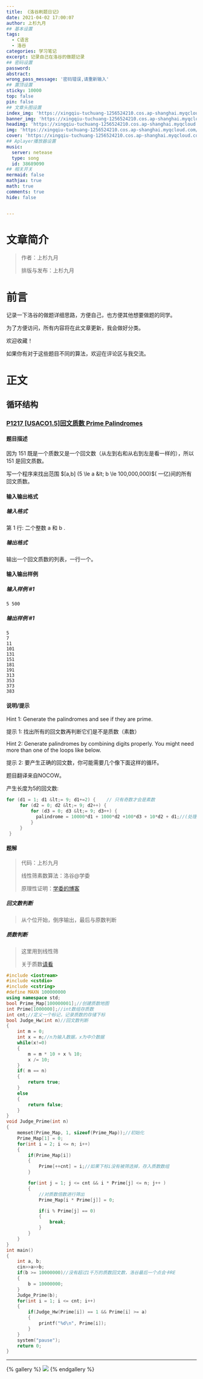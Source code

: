 ```yaml
---
title: 《洛谷刷题日记》
date: 2021-04-02 17:00:07
author: 上杉九月
## 基本设置
tags:
  - C语言
  - 洛谷
categories: 学习笔记
excerpt: 记录自己在洛谷的做题记录
## 密码设置
password:
abstract:
wrong_pass_message: '密码错误,请重新输入'
## 置顶设置
sticky: 10000
top: false
pin: false
## 文章头图设置
index_img: 'https://xingqiu-tuchuang-1256524210.cos.ap-shanghai.myqcloud.com/5199/Luogu/IndexImg.jpg'
banner_img: 'https://xingqiu-tuchuang-1256524210.cos.ap-shanghai.myqcloud.com/5199/Luogu/IndexImg.jpg'
headimg: 'https://xingqiu-tuchuang-1256524210.cos.ap-shanghai.myqcloud.com/5199/Luogu/IndexImg.jpg'
img: 'https://xingqiu-tuchuang-1256524210.cos.ap-shanghai.myqcloud.com/5199/Luogu/IndexImg.jpg'
cover: 'https://xingqiu-tuchuang-1256524210.cos.ap-shanghai.myqcloud.com/5199/Luogu/IndexImg.jpg'
## Aplayer播放器设置
music:
  server: netease
  type: song
  id: 38689090
## 相关开关
mermaid: false
mathjax: true
math: true
comments: true
hide: false


---
```


# 文章简介

> 作者：上杉九月
>
> 排版与发布：上杉九月

# 前言

记录一下洛谷的做题详细思路，方便自己，也方便其他想要做题的同学。

为了方便访问，所有内容将在此文章更新，我会做好分类。

欢迎收藏！

如果你有对于这些题目不同的算法，欢迎在评论区与我交流。

# 正文

## 循环结构

### [P1217 [USACO1.5]回文质数 Prime Palindromes](https://www.luogu.com.cn/problem/P1217)

#### 题目描述

因为 151 既是一个质数又是一个回文数（从左到右和从右到左是看一样的），所以 151 是回文质数。

写一个程序来找出范围 $[a,b] (5 \le a &lt; b \le 100,000,000)$( 一亿)间的所有回文质数。

#### 输入输出格式

##### 输入格式

第 1 行: 二个整数 a 和 b .

##### 输出格式

输出一个回文质数的列表，一行一个。

#### 输入输出样例

##### 输入样例 #1

```
5 500
```

##### 输出样例 #1

```
5
7
11
101
131
151
181
191
313
353
373
383
```

#### 说明/提示

Hint 1: Generate the palindromes and see if they are prime.

提示 1: 找出所有的回文数再判断它们是不是质数（素数）

Hint 2: Generate palindromes by combining digits properly. You might need more than one of the loops like below.

提示 2: 要产生正确的回文数，你可能需要几个像下面这样的循环。

题目翻译来自NOCOW。

产生长度为5的回文数:

```cpp
for (d1 = 1; d1 &lt;= 9; d1+=2) {    // 只有奇数才会是素数
     for (d2 = 0; d2 &lt;= 9; d2++) {
         for (d3 = 0; d3 &lt;= 9; d3++) {
           palindrome = 10000*d1 + 1000*d2 +100*d3 + 10*d2 + d1;//(处理回文数...)
         }
     }
 }
```

#### 题解

> 代码：上杉九月
>
> 线性筛素数算法：洛谷@学委
>
> 原理性证明：[学委的博客](https://www.luogu.com.cn/blog/cicos/notprime)

##### 回文数判断

> 从个位开始，倒序输出，最后与原数判断

##### 质数判断

> 这里用到线性筛
>
> 关于质数[请看](https://sakurasep.site/posts/13253/)

```cpp
#include <iostream>
#include <cstdio>
#include <cstring>
#define MAXN 100000000
using namespace std;
bool Prime_Map[100000001];//创建质数地图
int Prime[1000000];//int数组存质数
int cnt;//定义一个标记，记录质数的存储下标
bool Judge_Hw(int n)//回文数判断
{
    int m = 0;
    int x = n;//n为输入数据，x为中介数据
    while(x!=0)
    {
        m = m * 10 + x % 10;
        x /= 10;
    }
    if( m == n)
    {
        return true;
    }
    else
    {
        return false;
    }
}
void Judge_Prime(int n)
{
    memset(Prime_Map, 1, sizeof(Prime_Map));//初始化
    Prime_Map[1] = 0;
    for(int i = 2; i <= n; i++)
    {
        if(Prime_Map[i])
        {
            Prime[++cnt] = i;//如果下标i没有被筛选掉，存入质数数组
        }

        for(int j = 1; j <= cnt && i * Prime[j] <= n; j++ )
        {
            //对质数倍数进行筛出
            Prime_Map[i * Prime[j]] = 0;

            if(i % Prime[j] == 0)
            {
                break;
            }
        }
    }
}
int main()
{
    int a, b;
    cin>>a>>b;
    if(b >= 10000000)//没有超过1千万的质数回文数，洛谷最后一个点会卡RE
    {
        b = 10000000;
    }
    Judge_Prime(b);
    for(int i = 1; i <= cnt; i++)
    {
        if(Judge_Hw(Prime[i]) == 1 && Prime[i] >= a)
        {
            printf("%d\n", Prime[i]);
        }
    }
    system("pause");
    return 0;
}
```


---

{% gallery %}
![](https://xingqiu-tuchuang-1256524210.cos.ap-shanghai.myqcloud.com/5199/about_me.png)
{% endgallery %}